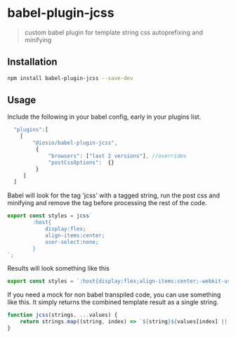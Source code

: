 # babel-plugin-jcss

> custom babel plugin for template string css autoprefixing and minifying

## Installation 

```sh
npm install babel-plugin-jcss --save-dev
```

## Usage

Include the following in your babel config, early in your plugins list. 

```js
  "plugins":[
    [
        "@iosio/babel-plugin-jcss",
         {
             "browsers": ["last 2 versions"], //overrides
             "postCssOptions":  {}
         }
     ]
  ]
```

Babel will look for the tag 'jcss' with a tagged string, run the post css and minifying and remove the tag 
before processing the rest of the code.

```js
export const styles = jcss`   
        :host{
            display:flex;
            align-items:center;
            user-select:none;
        }
`;
```

Results will look something like this

```js
export const styles = `:host{display:flex;align-items:center;-webkit-user-select:none;-moz-user-select:none;-ms-user-select:none;user-select:none}`;
```

If you need a mock for non babel transpiled code, you can use something like this. It simply returns the combined template result as a single string.

```js
function jcss(strings, ...values) {
    return strings.map((string, index) => `${string}${values[index] || ''}`).join('');
}
```



